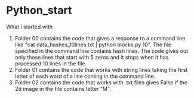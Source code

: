 # Python_start
What i started with
1) Folder 00 contains the code that gives a response to a command line like "cat data_hashes_10lines.txt | python blocks.py 10". The file specified in the command line contains hash lines. The code 
   gives out only those lines that start with 5 zeros and it stops when it has processed 10 lines in the file.
2) Folder 01 contains the code that works with string lines taking the first letter of each word of a line coming in the command line.
3) Folder 02 contains the code that works with .txt files gives False if the 2d image in the file contains letter "M".
